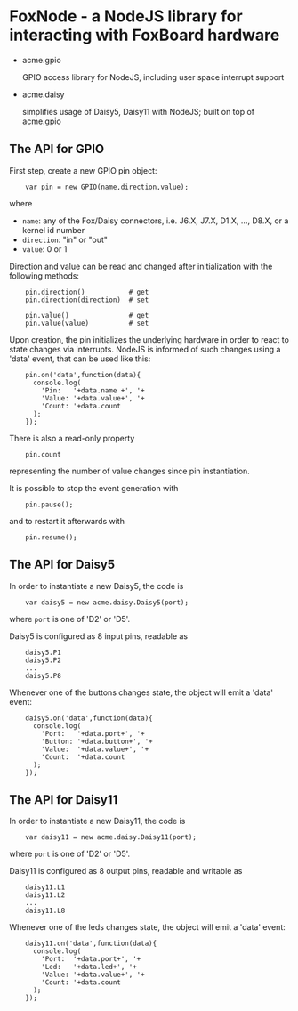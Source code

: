 FoxNode - a NodeJS library for interacting with FoxBoard hardware
=================================================================

-  acme.gpio

   GPIO access library for NodeJS, including user space interrupt support
-  acme.daisy

   simplifies usage of Daisy5, Daisy11 with NodeJS; built on top of acme.gpio

The API for GPIO
----------------

First step, create a new GPIO pin object:

        var pin = new GPIO(name,direction,value);

where

- <code>name</code>: any of the Fox/Daisy connectors, i.e. J6.X, J7.X, D1.X, ..., D8.X,
  or a kernel id number
- <code>direction</code>: "in" or "out"
- <code>value</code>: 0 or 1

Direction and value can be read and changed after initialization
with the following methods:

        pin.direction()           # get
        pin.direction(direction)  # set

        pin.value()               # get
        pin.value(value)          # set

Upon creation, the pin initializes the underlying
hardware in order to react to state changes via 
interrupts. NodeJS is informed of such changes
using a 'data' event, that can be used like this:

        pin.on('data',function(data){
          console.log(
            'Pin:   '+data.name +', '+
            'Value: '+data.value+', '+
            'Count: '+data.count
          );
        });

There is also a read-only property

        pin.count

representing the number of value changes since
pin instantiation.

It is possible to stop the event generation with

        pin.pause();

and to restart it afterwards with

        pin.resume();

The API for Daisy5
------------------

In order to instantiate a new Daisy5, the code is

        var daisy5 = new acme.daisy.Daisy5(port);

where <code>port</code> is one of 'D2' or 'D5'.

Daisy5 is configured as 8 input pins, readable as

        daisy5.P1
        daisy5.P2
        ...
        daisy5.P8

Whenever one of the buttons changes state, the object
will emit a 'data' event:

        daisy5.on('data',function(data){
          console.log(
            'Port:   '+data.port+', '+
            'Button: '+data.button+', '+
            'Value:  '+data.value+', '+
            'Count:  '+data.count
          );
        });


The API for Daisy11
-------------------

In order to instantiate a new Daisy11, the code is

        var daisy11 = new acme.daisy.Daisy11(port);

where <code>port</code> is one of 'D2' or 'D5'.

Daisy11 is configured as 8 output pins, readable and
writable as

        daisy11.L1
        daisy11.L2
        ...
        daisy11.L8

Whenever one of the leds changes state, the object
will emit a 'data' event:

        daisy11.on('data',function(data){
          console.log(
            'Port:  '+data.port+', '+
            'Led:   '+data.led+', '+
            'Value: '+data.value+', '+
            'Count: '+data.count
          );
        });
